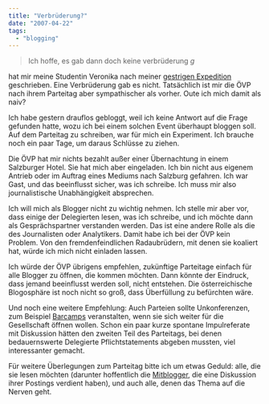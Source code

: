 ```yaml
---
title: "Verbrüderung?"
date: "2007-04-22"
tags: 
  - "blogging"
---
```


> Ich hoffe, es gab dann doch keine verbrüderung _g_

hat mir meine Studentin Veronika nach meiner [gestrigen Expedition](http://heinz.typepad.com/lostandfound/2007/04/vpparteitag_zwi.html) geschrieben. Eine Verbrüderung gab es nicht. Tatsächlich ist mir die ÖVP nach ihrem Parteitag aber sympathischer als vorher. Oute ich mich damit als naiv?

Ich habe gestern drauflos gebloggt, weil ich keine Antwort auf die Frage gefunden hatte, wozu ich bei einem solchen Event überhaupt bloggen soll. Auf dem Parteitag zu schreiben, war für mich ein Experiment. Ich brauche noch ein paar Tage, um daraus Schlüsse zu ziehen.

Die ÖVP hat mir nichts bezahlt außer einer Übernachtung in einem Salzburger Hotel. Sie hat mich aber eingeladen. Ich bin nicht aus eigenem Antrieb oder im Auftrag eines Mediums nach Salzburg gefahren. Ich war Gast, und das beeinflusst sicher, was ich schreibe. Ich muss mir also journalistische Unabhängigkeit absprechen.

Ich will mich als Blogger nicht zu wichtig nehmen. Ich stelle mir aber vor, dass einige der Delegierten lesen, was ich schreibe, und ich möchte dann als Gesprächspartner verstanden werden. Das ist eine andere Rolle als die des Journalisten oder Analytikers. Damit habe ich bei der ÖVP kein Problem. Von den fremdenfeindlichen Radaubrüdern, mit denen sie koaliert hat, würde ich mich nicht einladen lassen.

Ich würde der ÖVP übrigens empfehlen, zukünftige Parteitage einfach für alle Blogger zu öffnen, die kommen möchten. Dann könnte der Eindruck, dass jemand beeinflusst werden soll, nicht entstehen. Die österreichische Blogosphäre ist noch nicht so groß, dass Überfüllung zu befürchten wäre.

Und noch eine weitere Empfehlung: Auch Parteien sollte Unkonferenzen, zum Beispiel [Barcamps](http://de.wikipedia.org/wiki/BarCamp "Wikipedia: Barcamp") veranstalten, wenn sie sich weiter für die Gesellschaft öffnen wollen. Schon ein paar kurze spontane Impulreferate mit Diskussion hätten den zweiten Teil des Parteitags, bei denen bedauernswerte Delegierte Pflichtstatements abgeben mussten, viel interessanter gemacht.

Für weitere Überlegungen zum Parteitag bitte ich um etwas Geduld: alle, die sie lesen möchten (darunter hoffentlich die [Mitblogger](http://technorati.com/tag/%c3%b6vpparteitag07), die eine Diskussion ihrer Postings verdient haben), und auch alle, denen das Thema auf die Nerven geht.
